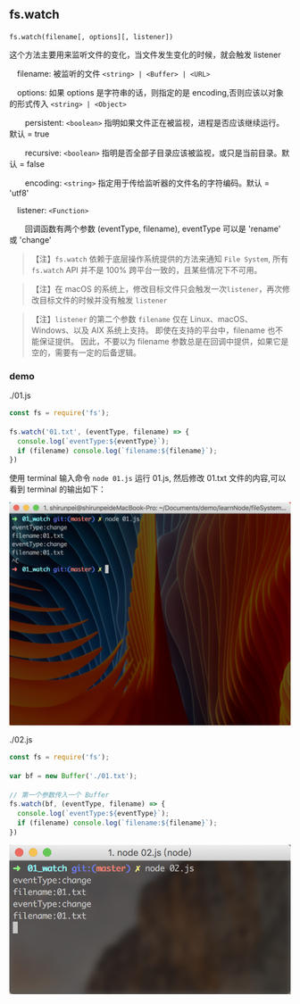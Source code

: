 ## fs.watch

`fs.watch(filename[, options][, listener])`

这个方法主要用来监听文件的变化，当文件发生变化的时候，就会触发 listener

&emsp;filename: 被监听的文件 `<string> | <Buffer> | <URL>`

&emsp;options: 如果 options 是字符串的话，则指定的是 encoding,否则应该以对象的形式传入 `<string> | <Object>`

&emsp;&emsp;persistent: `<boolean>` 指明如果文件正在被监视，进程是否应该继续运行。默认 = true

&emsp;&emsp;recursive: `<boolean>` 指明是否全部子目录应该被监视，或只是当前目录。默认 = false

&emsp;&emsp;encoding: `<string>` 指定用于传给监听器的文件名的字符编码。默认 = 'utf8'

&emsp;listener: `<Function>`

&emsp;&emsp;回调函数有两个参数 (eventType, filename), eventType 可以是 'rename' 或 'change'

>【注】`fs.watch` 依赖于底层操作系统提供的方法来通知 `File System`, 所有 `fs.watch` API 并不是 100% 跨平台一致的，且某些情况下不可用。

>【注】在 macOS 的系统上，修改目标文件只会触发一次`listener`，再次修改目标文件的时候并没有触发 `listener`

>【注】`listener` 的第二个参数 `filename` 仅在 Linux、macOS、Windows、以及 AIX 系统上支持。 即使在支持的平台中，filename 也不能保证提供。 因此，不要以为 filename 参数总是在回调中提供，如果它是空的，需要有一定的后备逻辑。

### demo
./01.js
```javascript
const fs = require('fs');

fs.watch('01.txt', (eventType, filename) => {
  console.log(`eventType:${eventType}`);
  if (filename) console.log(`filename:${filename}`);
})
```
使用 terminal 输入命令 `node 01.js` 运行 01.js, 然后修改 01.txt 文件的内容,可以看到 terminal 的输出如下：

![run 01.js](../../image/fileSystem_01.png)


./02.js
```javascript
const fs = require('fs');

var bf = new Buffer('./01.txt');

// 第一个参数传入一个 Buffer
fs.watch(bf, (eventType, filename) => {
  console.log(`eventType:${eventType}`);
  if (filename) console.log(`filename:${filename}`);
})

```
![run 02.js](../../image/fileSystem_02.png)
